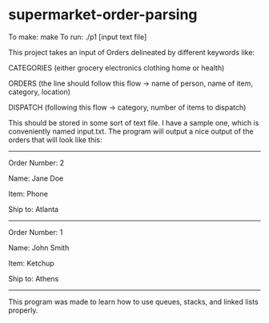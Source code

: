 # supermarket-order-parsing

To make: make
To run: ./p1 [input text file]

This project takes an input of Orders delineated by different keywords like:

CATEGORIES (either grocery electronics clothing home or health)

ORDERS (the line should follow this flow -> name of person, name of item, category, location)

DISPATCH (following this flow -> category, number of items to dispatch)


This should be stored in some sort of text file. I have a sample one, which is conveniently named input.txt. The program will output a nice output of the orders that will look like this:

-------------------------

Order Number: 2

Name: Jane Doe

Item: Phone

Ship to: Atlanta

-------------------------

Order Number: 1

Name: John Smith

Item: Ketchup

Ship to: Athens

-------------------------

This program was made to learn how to use queues, stacks, and linked lists properly. 
